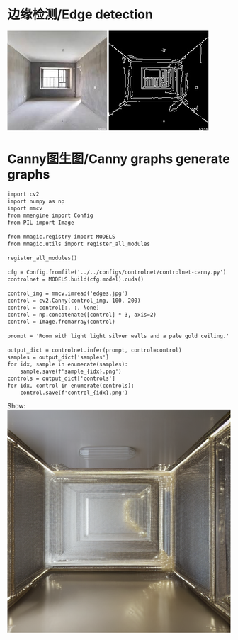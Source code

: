 # 边缘检测/Edge detection
![image.jpg](image.jpg)
![edges.jpg](edges.jpg)

# Canny图生图/Canny graphs generate graphs
```angular2html
import cv2
import numpy as np
import mmcv
from mmengine import Config
from PIL import Image

from mmagic.registry import MODELS
from mmagic.utils import register_all_modules

register_all_modules()

cfg = Config.fromfile('../../configs/controlnet/controlnet-canny.py')
controlnet = MODELS.build(cfg.model).cuda()

control_img = mmcv.imread('edges.jpg')
control = cv2.Canny(control_img, 100, 200)
control = control[:, :, None]
control = np.concatenate([control] * 3, axis=2)
control = Image.fromarray(control)

prompt = 'Room with light light silver walls and a pale gold ceiling.'

output_dict = controlnet.infer(prompt, control=control)
samples = output_dict['samples']
for idx, sample in enumerate(samples):
    sample.save(f'sample_{idx}.png')
controls = output_dict['controls']
for idx, control in enumerate(controls):
    control.save(f'control_{idx}.png')
```
Show:
![sample_0.png](sample_0.png)
